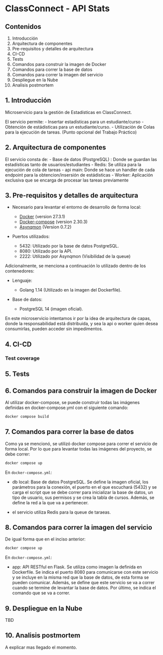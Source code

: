 # ClassConnect - API Stats

## Contenidos
1. Introducción
2. Arquitectura de componentes
3. Pre-requisitos y detalles de arquitectura
4. CI-CD
5. Tests
6. Comandos para construir la imagen de Docker
7. Comandos para correr la base de datos
8. Comandos para correr la imagen del servicio
9. Despliegue en la Nube 
10. Analisis postmortem

## 1. Introducción

Microservicio para la gestión de Estadísticas en ClassConnect.

El servicio permite:
    - Insertar estadísticas para un estudiante/curso
    - Obtención de estádisticas para un estudiante/curso.
    - Utilización de Colas para la ejecución de tareas. (Punto opcional del Trabajo Práctico)
    
## 2. Arquitectura de componentes

El servicio consta de:
    - Base de datos (PostgreSQL) : Donde se guardan las estadísticas tanto de usuarios/estudiantes
    - Redis: Se utiliza para la ejecución de cola de tareas
    - api main: Donde se hace un handler de cada endpoint para la obtencion/insersión de estádisticas
    - Worker: Aplicación exclusiva que se encarga de procesar las tareas previamente

## 3. Pre-requisitos y detalles de arquitectura
- Necesario para levantar el entorno de desarrollo de forma local:
    - [Docker](https://docs.docker.com/get-started/introduction/) (version 27.3.1) 
    - [Docker-compose](https://docs.docker.com/compose/install/) (version 2.30.3)
    - [Asynqmon](https://github.com/hibiken/asynqmon) (Version 0.7.2)

- Puertos utilizados: 
    - 5432: Utilizado por la base de datos PostgreSQL.
    - 8080: Utilizado por la API.
    - 2222: Utilizado por Asynqmon (Visibilidad de la queue)

Adicionalmente, se menciona a continuación lo utilizado dentro de los contenedores:

- Lenguaje:
    - Golang 1.14 (Utilizado en la imagen del Dockerfile).

- Base de datos:
    - PostgreSQL 14 (imagen oficial).

En este microservicio intentamos ir por la idea de arquitectura de capas, donde la responsabilidad está distribuida, y sea la api o worker quien desea consumirlas, pueden acceder sin impedimentos.


## 4. CI-CD


### Test coverage


## 5. Tests


## 6. Comandos para construir la imagen de Docker
Al utilizar docker-compose, se puede construir todas las imágenes definidas en docker-compose.yml con el siguiente comando:
```bash
docker compose build
```

## 7. Comandos para correr la base de datos
Como ya se mencionó, se utilizó docker compose para correr el servicio de forma local. Por lo que para levantar todas las imágenes del proyecto, se debe correr:
```bash
docker compose up
```

En ```docker-compose.yml```:
- db local: Base de datos PostgreSQL. Se define la imagen oficial, los parámetros para la conexión, el puerto en el que escuchará (5432) y se carga el script que se debe correr para inicializar la base de datos, un tipo de usuario, sus permisos y se crea la tabla de cursos. Además, se define la red a la que va a pertenecer.  

- el servicio utiliza Redis para la queue de taraeas.

## 8. Comandos para correr la imagen del servicio
De igual forma que en el inciso anterior:
```bash
docker compose up
```

En ```docker-compose.yml```:
- app: API RESTful en Flask. Se utiliza como imagen la definida en Dockerfile. Se indica el puerto 8080 para comunicarse con este servicio y se incluye en la misma red que la base de datos, de esta forma se pueden comunicar. Además, se define que este servicio se va a correr cuando se termine de levantar la base de datos. Por último, se indica el comando que se va a correr.


## 9. Despliegue en la Nube 

TBD

## 10. Analisis postmortem

A explicar mas llegado el momento.